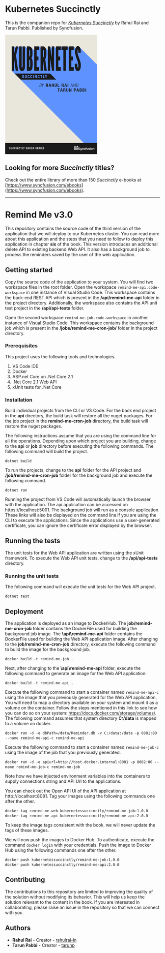# Kubernetes Succinctly

This is the companion repo for [*Kubernetes Succinctly*](https://www.syncfusion.com/ebooks/) by Rahul Rai and Tarun Pabbi. Published by Syncfusion.

[![cover](https://github.com/SyncfusionSuccinctlyE-Books/Kubernetes-Succinctly/blob/master/cover.png)](https://www.syncfusion.com/ebooks/Xamarin_Forms_Succinctly)

## Looking for more _Succinctly_ titles?

Check out the entire library of more than 150 _Succinctly_ e-books at [https://www.syncfusion.com/ebooks](https://www.syncfusion.com/ebooks).

---

# Remind Me v3.0

This repository contains the source code of the third version of the application that we will deploy to our Kubernetes cluster. You can read more about this application and the steps that you need to follow to deploy this application in chapter **six** of the book. This version introduces an additional delete API to existing backend Web API. It also has a background job to process the reminders saved by the user of the web application.

## Getting started

Copy the source code of the application to your system. You will find two workspace files in the root folder. Open the workspace `remind-me-api.code-workspace` in one instance of Visual Studio Code. This workspace contains the back-end REST API which is present in the **/api/remind-me-api** folder in the project directory. Additionally, the workspace also contains the API unit test project in the **/api/api-tests** folder.

Open the second workspace `remind-me-job.code-workspace` in another instance of Visual Studio Code. This workspace contains the background job which is present in the **/jobs/remind-me-cron-job/** folder in the project directory.

### Prerequisites

This project uses the following tools and technologies.

1. VS Code IDE
2. Docker
3. ASP.net Core on .Net Core 2.1
4. .Net Core 2.1 Web API
5. xUnit tests for .Net Core

### Installation

Build individual projects from the CLI or VS Code. For the back end project in the **api** directory, the build task will restore all the nuget packages. For the job project in the **remind-me-cron-job** directory, the build task will restore the nuget packages.

The following instructions assume that you are using the command line for all the operations. Depending upon which project you are building, change to the **api** or **job** directory before executing the following commands. The following command will build the project.

```
dotnet build
```

To run the projects, change to the **api** folder for the API project and **/job/remind-me-cron-job** folder for the background job and execute the following command.

```
dotnet run
```

Running the project from VS Code will automatically launch the browser with the application. The api application can be accessed on https://localhost:5001. The background job will run as a console application. These links will also be displayed on the command line if you are using the CLI to execute the applications. Since the applications use a user-generated certificate, you can ignore the certificate error displayed by the browser.

## Running the tests

The unit tests for the Web API application are written using the xUnit framework. To execute the Web API unit tests, change to the **/api/api-tests** directory.

### Running the unit tests

The following command will execute the unit tests for the Web API project.

```
dotnet test
```

## Deployment

The application is deployed as an image to DockerHub. The **job/remind-me-cron-job** folder contains the DockerFile used for building the background job image. The **\api\remind-me-api** folder contains the DockerFile used for building the Web API application image. After changing to the **job/remind-me-cron-job** directory, execute the following command to build the image for the background job.

```
docker build -t remind-me-job .
```

Next, after changing to the **\api\remind-me-api** folder, execute the following command to generate an image for the Web API application.

```
docker build -t remind-me-api .
```

Execute the following command to start a container named `remind-me-api-c` using the image that you previously generated for the Web API application. You will need to map a directory available on your system and mount it as a volume on the container. Follow the steps mentioned in this link to see how you can do so on your system: https://docs.docker.com/storage/volumes/. The following command assumes that system directory **C:/data** is mapped to a volume on docker.

```
docker run -d -e dbPath=/data/Reminder.db -v C:/data:/data -p 8081:80 --name remind-me-api-c remind-me-api
```

Execute the following command to start a container named `remind-me-job-c` using the image of the job that you previously generated.

```
docker run -d -e apiurl=http://host.docker.internal:8081 -p 8082:80 --name remind-me-job-c remind-me-job
```

Note how we have injected environment variables into the containers to supply connections string and API Url to the applications.

You can check out the Open API UI of the API application at http://localhost:8081. Tag your images using the following commands one after the other.

```
docker tag remind-me-web kubernetessuccinctly/remind-me-job:1.0.0
docker tag remind-me-api kubernetessuccinctly/remind-me-api:2.0.0
```

To keep the image tags consistent with the book, we will never update the tags of these images.

We will now push the images to Docker Hub. To authenticate, execute the command `docker login` with your credentials. Push the image to Docker Hub using the following commands one after the other.

```
docker push kubernetessuccinctly/remind-me-job:1.0.0
docker push kubernetessuccinctly/remind-me-api:2.0.0
```

## Contributing

The contributions to this repository are limited to improving the quality of the solution without modifying its behavior. This will help us keep the solution relevant to the content in the book. If you are interested in collaborating, please raise an issue in the repository so that we can connect with you.

## Authors

- **Rahul Rai** - Creator - [rahulrai-in](https://github.com/rahulrai-in)
- **Tarun Pabbi** - Creator - [tarunp](https://github.com/tarunp)
